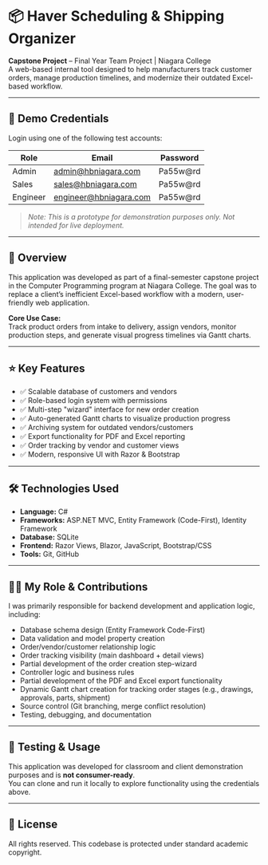 # 📦 Haver Scheduling & Shipping Organizer

**Capstone Project** – Final Year Team Project | Niagara College  
A web-based internal tool designed to help manufacturers track customer orders, manage production timelines, and modernize their outdated Excel-based workflow.

---

## 🔐 Demo Credentials

Login using one of the following test accounts:

| Role      | Email                     | Password   |
|-----------|---------------------------|------------|
| Admin     | admin@hbniagara.com       | Pa55w@rd   |
| Sales     | sales@hbniagara.com       | Pa55w@rd   |
| Engineer  | engineer@hbniagara.com    | Pa55w@rd   |

> _Note: This is a prototype for demonstration purposes only. Not intended for live deployment._

---

## 🧭 Overview

This application was developed as part of a final-semester capstone project in the Computer Programming program at Niagara College. The goal was to replace a client’s inefficient Excel-based workflow with a modern, user-friendly web application.

**Core Use Case:**  
Track product orders from intake to delivery, assign vendors, monitor production steps, and generate visual progress timelines via Gantt charts.

---

## ⭐ Key Features

- ✅ Scalable database of customers and vendors  
- ✅ Role-based login system with permissions  
- ✅ Multi-step "wizard" interface for new order creation  
- ✅ Auto-generated Gantt charts to visualize production progress  
- ✅ Archiving system for outdated vendors/customers  
- ✅ Export functionality for PDF and Excel reporting  
- ✅ Order tracking by vendor and customer views  
- ✅ Modern, responsive UI with Razor & Bootstrap  

---

## 🛠️ Technologies Used

- **Language:** C#  
- **Frameworks:** ASP.NET MVC, Entity Framework (Code-First), Identity Framework  
- **Database:** SQLite  
- **Frontend:** Razor Views, Blazor, JavaScript, Bootstrap/CSS  
- **Tools:** Git, GitHub  

---

## 👨‍💻 My Role & Contributions

I was primarily responsible for backend development and application logic, including:

- Database schema design (Entity Framework Code-First)  
- Data validation and model property creation  
- Order/vendor/customer relationship logic  
- Order tracking visibility (main dashboard + detail views)  
- Partial development of the order creation step-wizard  
- Controller logic and business rules  
- Partial development of the PDF and Excel export functionality  
- Dynamic Gantt chart creation for tracking order stages (e.g., drawings, approvals, parts, shipment)  
- Source control (Git branching, merge conflict resolution)  
- Testing, debugging, and documentation  

---

## 🧪 Testing & Usage

This application was developed for classroom and client demonstration purposes and is **not consumer-ready**.  
You can clone and run it locally to explore functionality using the credentials above.

---

## 📄 License

All rights reserved. This codebase is protected under standard academic copyright.
